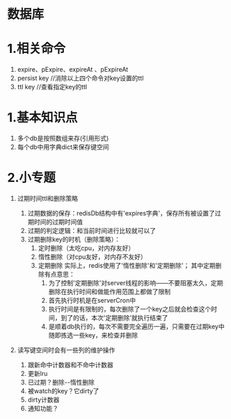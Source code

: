 # 数据库

# 1.相关命令
1.  expire、pExpire、expireAt 、pExpireAt
2.  persist key //消除以上四个命令对key设置的ttl
3.  ttl key //查看指定key的ttl


# 1.基本知识点

1.  多个db是按照数组来存(引用形式)
2.  每个db中用字典dict来保存键空间


# 2.小专题
1.  过期时间ttl和删除策略
    1.  过期数据的保存：redisDb结构中有'expires字典'，保存所有被设置了过期时间的过期时间值
    2.  过期的判定逻辑：和当前时间进行比较就可以了
    3.  过期删除key的时机（删除策略）：
        1.  定时删除（太吃cpu，对内存友好）
        2.  惰性删除（对cpu友好，对内存不友好）
        3.  定期删除
        实际上，redis使用了'惰性删除'和'定期删除'；
        其中定期删除有点意思：
            1.  为了控制'定期删除'对server线程的影响——不要阻塞太久，定期删除在执行时间和做能作用范围上都做了限制
            2.  首先执行时机是在serverCron中
            3.  执行时间是有限制的，每次删除了一个key之后就会检查这个时间，到了的话，本次'定期删除'就执行结束了
            4.  是顺着db执行的，每次不需要完全遍历一遍，只需要在过期key中随即拣选一些key，来检查并删除

2.  读写键空间时会有一些列的维护操作
    1.  跟新命中计数器和不命中计数器
    2.  更新lru
    3.  已过期？删除--惰性删除 
    4.  被watch的key？它dirty了
    5.  dirty计数器
    6.  通知功能？
    
    
   

